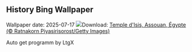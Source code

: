 ## History Bing Wallpaper
Wallpaper date: 2025-07-17
![](https://www.bing.com/th?id=OHR.TemplePhilae_FR-CA9223099268_UHD.jpg&w=1000)Download: [Temple d'Isis, Assouan, Égypte (© Ratnakorn Piyasirisorost/Getty Images)](https://www.bing.com/th?id=OHR.TemplePhilae_FR-CA9223099268_UHD.jpg)

Auto get programm by LtgX
